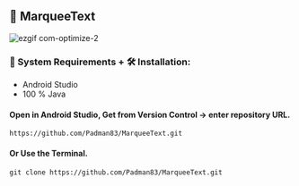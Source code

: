 ## 📱 MarqueeText

![ezgif com-optimize-2](https://user-images.githubusercontent.com/45048950/94335839-dea89900-0010-11eb-934e-cb43778a81c6.gif)

### 🧰 System Requirements + 🛠️ Installation:

* Android Studio
* 100 % Java

#### Open in Android Studio, Get from Version Control -> enter repository URL.

```
https://github.com/Padman83/MarqueeText.git
```

#### Or Use the Terminal.

```
git clone https://github.com/Padman83/MarqueeText.git
